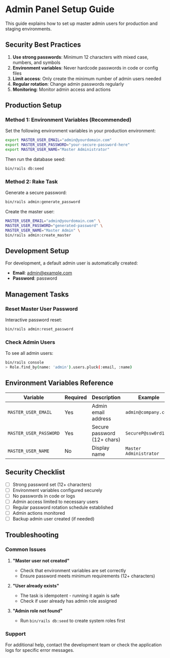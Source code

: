 # Admin Panel Setup Guide

This guide explains how to set up master admin users for production and staging environments.

## Security Best Practices

1. **Use strong passwords**: Minimum 12 characters with mixed case, numbers, and symbols
2. **Environment variables**: Never hardcode passwords in code or config files
3. **Limit access**: Only create the minimum number of admin users needed
4. **Regular rotation**: Change admin passwords regularly
5. **Monitoring**: Monitor admin access and actions

## Production Setup

### Method 1: Environment Variables (Recommended)

Set the following environment variables in your production environment:

```bash
export MASTER_USER_EMAIL="admin@yourdomain.com"
export MASTER_USER_PASSWORD="your-secure-password-here"
export MASTER_USER_NAME="Master Administrator"
```

Then run the database seed:

```bash
bin/rails db:seed
```

### Method 2: Rake Task

Generate a secure password:

```bash
bin/rails admin:generate_password
```

Create the master user:

```bash
MASTER_USER_EMAIL="admin@yourdomain.com" \
MASTER_USER_PASSWORD="generated-password" \
MASTER_USER_NAME="Master Admin" \
bin/rails admin:create_master
```

## Development Setup

For development, a default admin user is automatically created:

- **Email**: admin@example.com
- **Password**: password

## Management Tasks

### Reset Master User Password

Interactive password reset:

```bash
bin/rails admin:reset_password
```

### Check Admin Users

To see all admin users:

```bash
bin/rails console
> Role.find_by(name: 'admin').users.pluck(:email, :name)
```

## Environment Variables Reference

| Variable | Required | Description | Example |
|----------|----------|-------------|---------|
| `MASTER_USER_EMAIL` | Yes | Admin email address | `admin@company.com` |
| `MASTER_USER_PASSWORD` | Yes | Secure password (12+ chars) | `SecureP@ssw0rd123!` |
| `MASTER_USER_NAME` | No | Display name | `Master Administrator` |

## Security Checklist

- [ ] Strong password set (12+ characters)
- [ ] Environment variables configured securely
- [ ] No passwords in code or logs
- [ ] Admin access limited to necessary users
- [ ] Regular password rotation schedule established
- [ ] Admin actions monitored
- [ ] Backup admin user created (if needed)

## Troubleshooting

### Common Issues

1. **"Master user not created"**
   - Check that environment variables are set correctly
   - Ensure password meets minimum requirements (12+ characters)

2. **"User already exists"**
   - The task is idempotent - running it again is safe
   - Check if user already has admin role assigned

3. **"Admin role not found"**
   - Run `bin/rails db:seed` to create system roles first

### Support

For additional help, contact the development team or check the application logs for specific error messages.